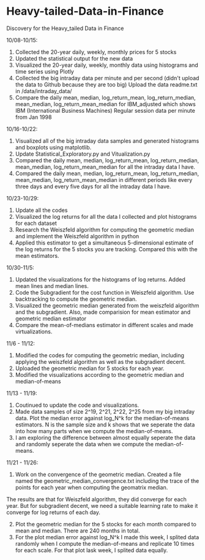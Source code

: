 # Heavy-tailed-Data-in-Finance

Discovery for the Heavy_tailed Data in Finance

10/08-10/15:

1. Collected the 20-year daily, weekly, monthly prices for 5 stocks
2. Updated the statistical output for the new data
3. Visualized the 20-year daily, weekly, monthly data using histograms and time series using Plotly
4. Collected the big intraday data per minute and per second (didn't upload the data to Github because they are too big) Upload the data readme.txt in /data/intraday_data/
5. Compare the daily mean, median, log_return_mean, log_return_median, mean_median, log_return_mean_median for IBM_adjusted which shows
IBM (International Business Machines) Regular session data per minute from Jan 1998


10/16-10/22:

1. Visualized all of the big intraday data samples and generated histograms and boxplots using matplotlib.
2. Update Statistical_Exploratory.py and Vitualization.py
3. Compared the daily mean, median, log_return_mean, log_return_median, mean_median, log_return_mean_median for all the intraday data I have.
4. Compared the daily mean, median, log_return_mean, log_return_median, mean_median, log_return_mean_median in different periods like every three days and every five days for all the intraday data I have.


10/23-10/29:

1. Update all the codes
2. Visualized the log returns for all the data I collected and plot histograms for each dataset
3. Research the Weiszfeld algorithm for computing the geometric median and implement the Weiszfeld algorithm in python
4. Applied this estimator to get a simultaneous 5-dimensional estimate of the log returns for the 5 stocks you are tracking. Compared this with the mean estimators. 

10/30-11/5:

1. Updated the visualizations for the histograms of log returns. Added mean lines and median lines.
2. Code the Subgradient for the cost function in Weiszfeld algorithm. Use backtracking to compute the geometric median.
3. Visualized the geometric median generated from the weiszfeld algorithm and the subgradient. Also, made comparision for mean estimator and geometric median estimator
4. Compare the mean-of-medians estimator in different scales and made virtualizations.


11/6 - 11/12:
1. Modified the codes for computing the geometric median, including applying the weiszfeld algorithm as well as the subgradient decent.
2. Uploaded the geometric median for 5 stocks for each year.
3. Modified the visualizations according to the geometric median and median-of-means

11/13 - 11/19:
1. Coutinued to update the code and visualizations.
2. Made data samples of size 2^19, 2^21, 2^22, 2^25 from my big intraday data. Plot the median error against log_N^k for the median-of-means estimators. N is the sample size and k shows that we seperate the data into how many parts when we compute the median-of-means.
3. I am exploring the difference between almost equally seperate the data and randomly seperate the data when we compute the median-of-means.

11/21 - 11/26:
1. Work on the convergence of the geometric median. Created a file named the geometric_median_convergence.txt including the trace of the points for each year when computing the geomatrix median. 

The results are that for Weiszfeld algorithm, they did converge for each year. But for subgradient decent, we need a suitable learning rate to make it converge for log returns of each day.

2. Plot the geometric median for the 5 stocks for each month compared to mean and median. There are 240 months in total. 
3. For the plot median error against log_N^k I made this week, I splited data randomly when I compute the median-of-means and replicate 10 times for each scale. For that plot lask week, I splited data equally.
